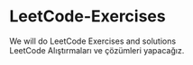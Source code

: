 # LeetCode-Exercises
We will do LeetCode Exercises and solutions 
<br>
LeetCode Alıştırmaları ve çözümleri yapacağız.
